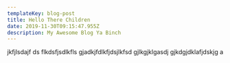 ```yaml
---
templateKey: blog-post
title: Hello There Children
date: 2019-11-30T09:15:47.955Z
description: My Awesome Blog Ya Binch
---
```

jkfjlsdajf ds flkdsfjsdlkfls gjadkjfdlkfjdsjlkfsd gjlkgjklgasdj gjkdgjdklafjdskjg a
